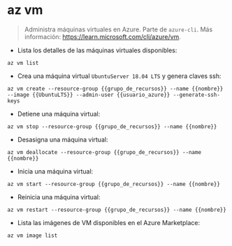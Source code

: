 # az vm

> Administra máquinas virtuales en Azure.
> Parte de `azure-cli`.
> Más información: <https://learn.microsoft.com/cli/azure/vm>.

- Lista los detalles de las máquinas virtuales disponibles:

`az vm list`

- Crea una máquina virtual `UbuntuServer 18.04 LTS` y genera claves ssh:

`az vm create --resource-group {{grupo_de_recursos}} --name {{nombre}} --image {{UbuntuLTS}} --admin-user {{usuario_azure}} --generate-ssh-keys`

- Detiene una máquina virtual:

`az vm stop --resource-group {{grupo_de_recursos}} --name {{nombre}}`

- Desasigna una máquina virtual:

`az vm deallocate --resource-group {{grupo_de_recursos}} --name {{nombre}}`

- Inicia una máquina virtual:

`az vm start --resource-group {{grupo_de_recursos}} --name {{nombre}}`

- Reinicia una máquina virtual:

`az vm restart --resource-group {{grupo_de_recursos}} --name {{nombre}}`

- Lista las imágenes de VM disponibles en el Azure Marketplace:

`az vm image list`

